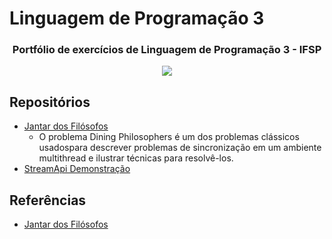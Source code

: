 # Linguagem de Programação 3

<h3 align="center">
Portfólio de exercícios de Linguagem de Programação 3 - IFSP
</h3>

<p align="center">
  <img src="https://media3.giphy.com/media/pbKm7MzxYIdIA/giphy.gif?cid=790b7611c481aa40592f00514b93936e56f744701fb2f716&rid=giphy.gif&ct=g"/>
<p>
  
## Repositórios
* [Jantar dos Filósofos](https://github.com/luluopa/LP3A5-atividades/tree/main/Jantar%20dos%20Filosofos/src/main/java/br/com/lp3a5/ifsp)
    * O problema Dining Philosophers é um dos problemas clássicos usados ​​para descrever problemas de sincronização em um ambiente multithread e ilustrar técnicas para resolvê-los.
* [StreamApi Demonstração](https://github.com/luluopa/LP3A5-atividades/tree/main/StreamApi%20Demonstracao/src/main/java/br/com/lp3a5/ifsp) 
 
## Referências
* [Jantar dos Filósofos](https://www.baeldung.com/java-dining-philoshophers#:~:text=The%20Dining%20Philosophers%20problem%20is,computers%20accessing%20tape%20drive%20peripherals.)
